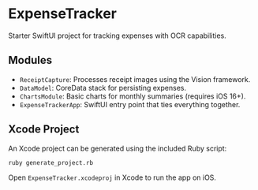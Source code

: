 # ExpenseTracker

Starter SwiftUI project for tracking expenses with OCR capabilities.

## Modules
- `ReceiptCapture`: Processes receipt images using the Vision framework.
- `DataModel`: CoreData stack for persisting expenses.
- `ChartsModule`: Basic charts for monthly summaries (requires iOS 16+).
- `ExpenseTrackerApp`: SwiftUI entry point that ties everything together.

## Xcode Project
An Xcode project can be generated using the included Ruby script:

```bash
ruby generate_project.rb
```

Open `ExpenseTracker.xcodeproj` in Xcode to run the app on iOS.
